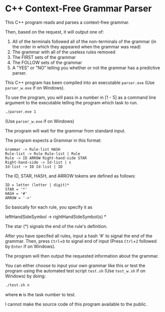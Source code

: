 # C++ Context-Free Grammar Parser

This C++ program reads and parses a context-free grammar. 

Then, based on the request, it will output one of:

1. All of the terminals followed all of the non-terminals of the grammar (in the order in which they appeared when the grammar was read)
2. The grammar with all of the useless rules removed
3. The FIRST sets of the grammar
4. The FOLLOW sets of the grammar
5. A "YES" or "NO" telling you whether or not the grammar has a predictive parser.

This C++ program has been compiled into an executable `parser.exe` (Use `parser_w.exe` if on Windows).

To use the program, you will pass in a number in [1 - 5] as a command line argument to the executable telling the program which task to run.

```bash
./parser.exe 1
```
(Use `parser_w.exe` if on Windows)

The program will wait for the grammar from standard input.

The program expects a Grammar in this format:

```
Grammar -> Rule-list HASH
Rule-list -> Rule Rule-list | Rule
Rule -> ID ARROW Right-hand-side STAR
Right-hand-side -> Id-list | ε
Id-list -> ID Id-list | ID
```

The ID, STAR, HASH, and ARROW tokens are defined as follows:

```
ID = letter (letter | digit)*
STAR = '*'
HASH = '#'
ARROW = '->'
```

So basically for each rule, you specify it as

leftHandSideSymbol -> rightHandSideSymbol(s) *

The star (*) signals the end of the rule's definition.

After you have specifed all rules, input a hash '#' to signal the end of the grammar. Then, press `Ctrl`+`D` to signal end of input (Press `Ctrl`+`Z` followed by `Enter` if on Windows).

The program will then output the requested information about the grammar.

You can either choose to input your own grammar like this or test the program using the automated test script `test.sh` (Use `test_w.sh` if on Windows) by doing:
```bash
./test.sh n
```
where **n** is the task number to test.

I cannot make the source code of this program available to the public.